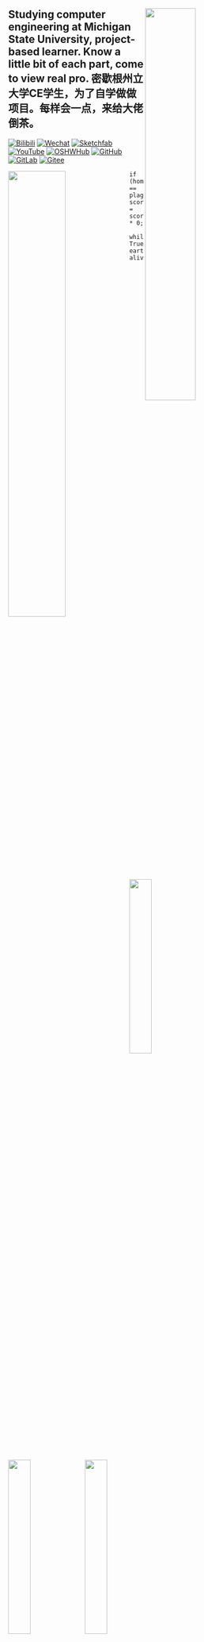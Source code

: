 <div>
  <img align="right" width="45%" src="https://github-readme-stats.vercel.app/api?username=TitanRGB&show_icons=true&include_all_commits=true&hide=stars" />
  <h2 align="left">Studying computer engineering at Michigan State University, project-based learner. Know a little bit of each part, come to view real pro.  密歇根州立大学CE学生，为了自学做做项目。每样会一点，来给大佬倒茶。</h2>
  <p>
  <a href='https://space.bilibili.com/62596542'><img src="https://img.shields.io/badge/-泰坦RGB-fb7299?style=flat&amp;logo=Bilibili&amp;logoColor=white" referrerpolicy="no-referrer" alt="Bilibili"></a>
  <a href='https://mp.weixin.qq.com/mp/profile_ext?action=home&amp;__biz=MzIxODQ0NzQ1OQ==&amp;scene=124&amp;uin=&amp;key=&amp;devicetype=Windows+10+x64&amp;version=63010043&amp;lang=zh_CN&amp;a8scene=7&amp;fontgear=2'><img src="https://img.shields.io/badge/-SynthesisDu-green?style=flat&amp;logo=Wechat&amp;logoColor=white" referrerpolicy="no-referrer" alt="Wechat"></a>
  <a href='https://sketchfab.com/SynthesisDu'><img src="https://img.shields.io/badge/-SynthesisDu-1CAAD9?style=flat&amp;logo=Sketchfab&amp;logoColor=white" referrerpolicy="no-referrer" alt="Sketchfab"></a>
  <a href='https://www.youtube.com/channel/UC81J1wPu1f1Dm3R8yWnrDqw'><img src="https://img.shields.io/badge/-SynRGB-FF0000?style=flat&amp;logo=YouTube&amp;logoColor=white" referrerpolicy="no-referrer" alt="YouTube"></a>
  <a href='https://oshwhub.com/RGB_YES'><img src="https://img.shields.io/badge/-RGB_YES-5588ff?style=flat&amp;logo=data:image/png;base64,iVBORw0KGgoAAAANSUhEUgAAAB4AAAAeCAYAAAA7MK6iAAAA2UlEQVRIie1W0RLDIAjD3f7/l9nTro4RCFivvd3y1oomQQXlKoyZV1VZGTZwgLjPoHGEPRqGPXUK/kM8FwiHM6bOmAvGsefGLmy/U/eR41LqJnLKPXJcJbUC7DZ8rWeJbRB1WgsCIDGalCE61XSqV1zS5J17zJCnZ2QH8SwAolJA6EUZ7HQc4k/8+8TdU13uRha3TvVKCV0ilqzTdODtcdTAbbNn4MZax2kDD0R5gAJRWzw1rV5/j/aYdV8ifCO7x6UHnDMPgi0gkYDWG61aQKKKteW+nwsReQHXpy5D9yKlhQAAAABJRU5ErkJggg==&amp;logoColor=white" referrerpolicy="no-referrer" alt="OSHWHub"></a>
  <a href='https://github.com/SynthesisDu'><img src="https://img.shields.io/badge/-SynthesisDu-3A3A3A?style=flat&amp;logo=GitHub&amp;logoColor=white" referrerpolicy="no-referrer" alt="GitHub"></a>
  <a href='https://gitlab.com/SynthesisDu'><img src="https://img.shields.io/badge/-SynthesisDu-FFFFFF?style=flat&amp;logo=GitLab&amp" referrerpolicy="no-referrer" alt="GitLab"></a>
  <a href='https://gitee.com/ddzbxh'><img src="https://img.shields.io/badge/-ddzbxh-C71D23?style=flat&amp;logo=Gitee&amp;logoColor=white" referrerpolicy="no-referrer" alt="Gitee"></a>
  </p>
</div>

<div>
  <img align="left" width="48%" src="https://github-readme-stats.vercel.app/api/wakatime?username=IlllIlIlIIlIl" />
  <pre><code class='language-java' width="60%" lang='java'>if (homework.type == plagiarised) score = score * 0;</code></pre>
  <pre><code class='language-python' width="60%" lang='python'>while True: earthOnline.newTask("keep alive")</code></pre>
</div>

<div>
  <span></span>
  <img width="30%" src="https://github-readme-stats.vercel.app/api/top-langs/?username=TitanRGB&langs_count=15&layout=compact&hide=Python,Java,JavaScript,TypeScript,,HTML,CSS,Roff,TeX,Jupyter%20Notebook,Fortran,Cython,Batchfile,Makefile" />
  <img width="30%" src="https://github-readme-stats.vercel.app/api/top-langs/?username=TitanRGB&langs_count=2&layout=compact&hide=JavaScript,TypeScript,,HTML,CSS,Roff,TeX,Jupyter%20Notebook,Fortran,Cython,Batchfile,Makefile" />
  <img width="30%" src="https://github-readme-stats.vercel.app/api/top-langs/?username=TitanRGB&langs_count=2&layout=compact&hide=Java,Python,Markdown,HTML,CSS,Roff,TeX,Jupyter%20Notebook,Fortran,Cython,Batchfile,Makefile" />
</div>
